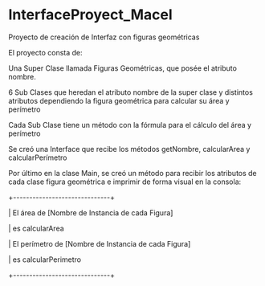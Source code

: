 # InterfaceProyect_Macel
Proyecto de creación de Interfaz con figuras geométricas

El proyecto consta de:

Una Super Clase llamada Figuras Geométricas, que posée el atributo nombre.

6 Sub Clases que heredan el atributo nombre de la super clase y distintos atributos dependiendo la figura geométrica para calcular su área y perímetro

Cada Sub Clase tiene un método con la fórmula para el cálculo del área y perímetro

Se creó una Interface que recibe los métodos getNombre, calcularArea y calcularPerímetro 

Por último en la clase Main, se creó un método para recibir los atributos de cada clase figura geométrica e imprimir de forma visual en la consola:

+------------------------------+

| El área de [Nombre de Instancia de cada Figura]

| es calcularArea

| El perímetro de [Nombre de Instancia de cada Figura]

| es calcularPerimetro

+------------------------------+


